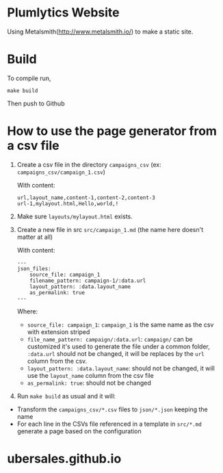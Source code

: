 
# Plumlytics Website

Using Metalsmith(http://www.metalsmith.io/) to make a static site.


# Build

To compile run,

```
make build
```

Then push to Github

# How to use the page generator from a csv file

1. Create a csv file in the directory `campaigns_csv`
   (ex: `campaigns_csv/campaign_1.csv`)

   With content:

   ```
   url,layout_name,content-1,content-2,content-3
   url-1,mylayout.html,Hello,world,!
   ```

2. Make sure `layouts/mylayout.html` exists.

3. Create a new file in src `src/campaign_1.md` (the name here doesn't matter at all)

   With content:

   ```
   ---
   json_files:
       source_file: campaign_1
       filename_pattern: campaign-1/:data.url
       layout_pattern: :data.layout_name
       as_permalink: true
   ---
   ```

   Where:

   - `source_file: campaign_1`: `campaign_1` is the same name as the csv with extension striped
   - `file_name_pattern: campaign/:data.url`: `campaign/` can be customized it's used to generate the file under a common folder, `:data.url` should not be changed, it will be replaces by the `url` column from the csv.
   - `layout_pattern: :data.layout_name`: should not be changed, it will use the `layout_name` column from the csv file
   - `as_permalink: true`: should not be changed

4. Run `make build` as usual and it will:

  - Transform the `campaigns_csv/*.csv` files to `json/*.json` keeping the name
  - For each line in the CSVs file referenced in a template in `src/*.md` generate a page based on the configuration
# ubersales.github.io
